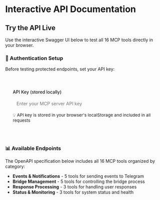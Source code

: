 # Interactive API Documentation

<script setup>
import SwaggerUI from '../.vitepress/components/SwaggerUI.vue'
</script>

## Try the API Live

Use the interactive Swagger UI below to test all 16 MCP tools directly in your browser. 

### 🔐 Authentication Setup

Before testing protected endpoints, set your API key:

<div class="api-key-setup">
  <label for="api-key">API Key (stored locally)</label>
  <input 
    type="password" 
    id="api-key" 
    placeholder="Enter your MCP server API key" 
    @input="setApiKey"
  >
  <p class="help-text">💡 API key is stored in your browser's localStorage and included in all requests</p>
</div>

### 📊 Available Endpoints

The OpenAPI specification below includes all 16 MCP tools organized by category:

- **Events & Notifications** - 5 tools for sending events to Telegram
- **Bridge Management** - 5 tools for controlling the bridge process  
- **Response Processing** - 3 tools for handling user responses
- **Status & Monitoring** - 3 tools for system status and health

<SwaggerUI spec="/docs/openapi.yaml" />

<script>
function setApiKey(event) {
  const apiKey = event.target.value
  if (apiKey) {
    localStorage.setItem('cctelegram-api-key', apiKey)
    console.log('API key saved to localStorage')
  }
}
</script>

<style>
.api-key-setup {
  background: var(--vp-c-bg-soft);
  border: 1px solid var(--vp-c-border);
  border-radius: 8px;
  padding: 1.5rem;
  margin: 2rem 0;
}

.api-key-setup label {
  display: block;
  margin-bottom: 0.5rem;
  font-weight: 500;
  color: var(--vp-c-text-1);
}

.api-key-setup input {
  width: 100%;
  padding: 0.75rem;
  border: 1px solid var(--vp-c-border);
  border-radius: 6px;
  background: var(--vp-c-bg);
  color: var(--vp-c-text-1);
  font-family: var(--vp-font-family-mono);
  font-size: 0.9rem;
}

.api-key-setup input:focus {
  outline: none;
  border-color: var(--vp-c-brand);
  box-shadow: 0 0 0 2px rgba(100, 108, 255, 0.1);
}

.help-text {
  margin-top: 0.5rem;
  font-size: 0.85rem;
  color: var(--vp-c-text-2);
}
</style>
